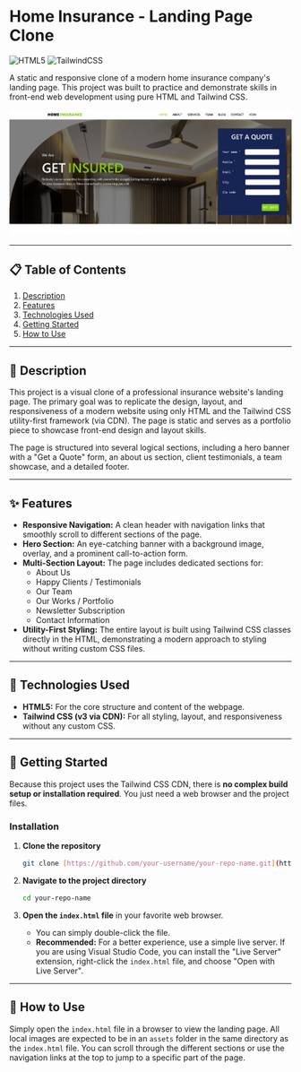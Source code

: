 # Home Insurance - Landing Page Clone

![HTML5](https://img.shields.io/badge/HTML5-E34F26?style=for-the-badge&logo=html5&logoColor=white)
![TailwindCSS](https://img.shields.io/badge/Tailwind_CSS-38B2AC?style=for-the-badge&logo=tailwind-css&logoColor=white)

A static and responsive clone of a modern home insurance company's landing page. This project was built to practice and demonstrate skills in front-end web development using pure HTML and Tailwind CSS.

![Project Screenshot](./assets/projectScreenshot.png)

---

## 📋 Table of Contents

1.  [Description](#-description)
2.  [Features](#-features)
3.  [Technologies Used](#-technologies-used)
4.  [Getting Started](#-getting-started)
5.  [How to Use](#-how-to-use)

---

## 📜 Description

This project is a visual clone of a professional insurance website's landing page. The primary goal was to replicate the design, layout, and responsiveness of a modern website using only HTML and the Tailwind CSS utility-first framework (via CDN). The page is static and serves as a portfolio piece to showcase front-end design and layout skills.

The page is structured into several logical sections, including a hero banner with a "Get a Quote" form, an about us section, client testimonials, a team showcase, and a detailed footer.

---

## ✨ Features

-   **Responsive Navigation:** A clean header with navigation links that smoothly scroll to different sections of the page.
-   **Hero Section:** An eye-catching banner with a background image, overlay, and a prominent call-to-action form.
-   **Multi-Section Layout:** The page includes dedicated sections for:
    -   About Us
    -   Happy Clients / Testimonials
    -   Our Team
    -   Our Works / Portfolio
    -   Newsletter Subscription
    -   Contact Information
-   **Utility-First Styling:** The entire layout is built using Tailwind CSS classes directly in the HTML, demonstrating a modern approach to styling without writing custom CSS files.

---

## 🚀 Technologies Used

-   **HTML5:** For the core structure and content of the webpage.
-   **Tailwind CSS (v3 via CDN):** For all styling, layout, and responsiveness without any custom CSS.

---

## 🏁 Getting Started

Because this project uses the Tailwind CSS CDN, there is **no complex build setup or installation required**. You just need a web browser and the project files.

### Installation

1.  **Clone the repository**

    ```bash
    git clone [https://github.com/your-username/your-repo-name.git](https://github.com/your-username/your-repo-name.git)
    ```

2.  **Navigate to the project directory**

    ```bash
    cd your-repo-name
    ```

3.  **Open the `index.html` file** in your favorite web browser.
    -   You can simply double-click the file.
    -   **Recommended:** For a better experience, use a simple live server. If you are using Visual Studio Code, you can install the "Live Server" extension, right-click the `index.html` file, and choose "Open with Live Server".

---

## 🔧 How to Use

Simply open the `index.html` file in a browser to view the landing page. All local images are expected to be in an `assets` folder in the same directory as the `index.html` file. You can scroll through the different sections or use the navigation links at the top to jump to a specific part of the page.
